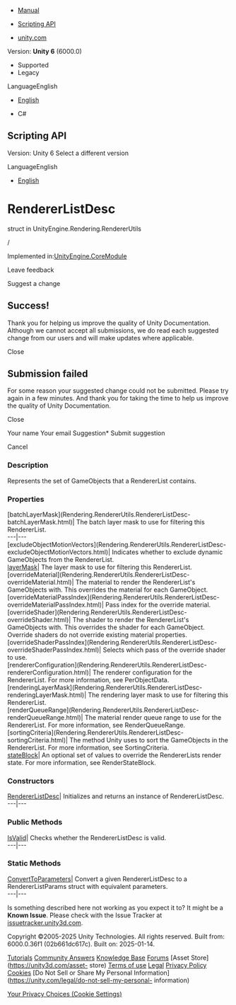 [ ]()

  * [Manual](../Manual/index.html)
  * [Scripting API](../ScriptReference/index.html)

  * [unity.com](https://unity.com/)

Version: **Unity 6** (6000.0)

  * Supported
  * Legacy

LanguageEnglish

  * [English]()

  * C#

[ ](https://docs.unity3d.com)

## Scripting API

Version: Unity 6 Select a different version

LanguageEnglish

  * [English]()

# RendererListDesc

struct in UnityEngine.Rendering.RendererUtils

/

Implemented in:[UnityEngine.CoreModule](UnityEngine.CoreModule.html)

Leave feedback

Suggest a change

## Success!

Thank you for helping us improve the quality of Unity Documentation. Although
we cannot accept all submissions, we do read each suggested change from our
users and will make updates where applicable.

Close

## Submission failed

For some reason your suggested change could not be submitted. Please <a>try
again</a> in a few minutes. And thank you for taking the time to help us
improve the quality of Unity Documentation.

Close

Your name Your email Suggestion* Submit suggestion

Cancel

[ ]()

### Description

Represents the set of GameObjects that a RendererList contains.

### Properties

[batchLayerMask](Rendering.RendererUtils.RendererListDesc-
batchLayerMask.html)| The batch layer mask to use for filtering this
RendererList.  
---|---  
[excludeObjectMotionVectors](Rendering.RendererUtils.RendererListDesc-
excludeObjectMotionVectors.html)| Indicates whether to exclude dynamic
GameObjects from the RendererList.  
[layerMask](Rendering.RendererUtils.RendererListDesc-layerMask.html)| The
layer mask to use for filtering this RendererList.  
[overrideMaterial](Rendering.RendererUtils.RendererListDesc-
overrideMaterial.html)| The material to render the RendererList's GameObjects
with. This overrides the material for each GameObject.  
[overrideMaterialPassIndex](Rendering.RendererUtils.RendererListDesc-
overrideMaterialPassIndex.html)| Pass index for the override material.  
[overrideShader](Rendering.RendererUtils.RendererListDesc-
overrideShader.html)| The shader to render the RendererList's GameObjects
with. This overrides the shader for each GameObject. Override shaders do not
override existing material properties.  
[overrideShaderPassIndex](Rendering.RendererUtils.RendererListDesc-
overrideShaderPassIndex.html)| Selects which pass of the override shader to
use.  
[rendererConfiguration](Rendering.RendererUtils.RendererListDesc-
rendererConfiguration.html)| The renderer configuration for the RendererList.
For more information, see PerObjectData.  
[renderingLayerMask](Rendering.RendererUtils.RendererListDesc-
renderingLayerMask.html)| The rendering layer mask to use for filtering this
RendererList.  
[renderQueueRange](Rendering.RendererUtils.RendererListDesc-
renderQueueRange.html)| The material render queue range to use for the
RendererList. For more information, see RenderQueueRange.  
[sortingCriteria](Rendering.RendererUtils.RendererListDesc-
sortingCriteria.html)| The method Unity uses to sort the GameObjects in the
RendererList. For more information, see SortingCriteria.  
[stateBlock](Rendering.RendererUtils.RendererListDesc-stateBlock.html)| An
optional set of values to override the RendererLists render state. For more
information, see RenderStateBlock.  
  
### Constructors

[RendererListDesc](Rendering.RendererUtils.RendererListDesc-ctor.html)|
Initializes and returns an instance of RendererListDesc.  
---|---  
  
### Public Methods

[IsValid](Rendering.RendererUtils.RendererListDesc.IsValid.html)| Checks
whether the RendererListDesc is valid.  
---|---  
  
### Static Methods

[ConvertToParameters](Rendering.RendererUtils.RendererListDesc.ConvertToParameters.html)|
Convert a given RendererListDesc to a RendererListParams struct with
equivalent parameters.  
---|---  
  
Is something described here not working as you expect it to? It might be a
**Known Issue**. Please check with the Issue Tracker at
[issuetracker.unity3d.com](https://issuetracker.unity3d.com).

Copyright ©2005-2025 Unity Technologies. All rights reserved. Built from:
6000.0.36f1 (02b661dc617c). Built on: 2025-01-14.

[Tutorials](https://unity3d.com/learn) [Community
Answers](https://answers.unity3d.com) [Knowledge
Base](https://support.unity3d.com/hc/en-us)
[Forums](https://forum.unity3d.com) [Asset Store](https://unity3d.com/asset-
store) [Terms of use](https://docs.unity3d.com/Manual/TermsOfUse.html)
[Legal](https://unity.com/legal) [Privacy
Policy](https://unity.com/legal/privacy-policy)
[Cookies](https://unity.com/legal/cookie-policy) [Do Not Sell or Share My
Personal Information](https://unity.com/legal/do-not-sell-my-personal-
information)

[Your Privacy Choices (Cookie Settings)](javascript:void\(0\);)


